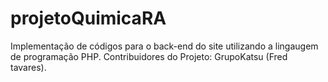 # projetoQuimicaRA
Implementação de códigos para o back-end do site utilizando a lingaugem de programação PHP. Contribuidores do Projeto: GrupoKatsu (Fred tavares).
